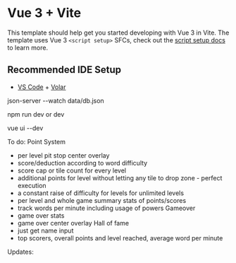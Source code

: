 # Vue 3 + Vite

This template should help get you started developing with Vue 3 in Vite. The template uses Vue 3 `<script setup>` SFCs, check out the [script setup docs](https://v3.vuejs.org/api/sfc-script-setup.html#sfc-script-setup) to learn more.

## Recommended IDE Setup

- [VS Code](https://code.visualstudio.com/) + [Volar](https://marketplace.visualstudio.com/items?itemName=Vue.volar)

json-server --watch data/db.json

npm run dev or dev

vue ui --dev

To do:
Point System
- per level pit stop center overlay
- score/deduction according to word difficulty
- score cap or tile count for every level
- additional points for level without letting any tile to drop zone - perfect execution
- a constant raise of difficulty for levels for unlimited levels
- per level and whole game summary stats of points/scores
- track words per minute including usage of powers
Gameover
- game over stats
- game over center overlay 
Hall of fame
- just get name input
- top scorers, overall points and level reached, average word per minute

Updates: